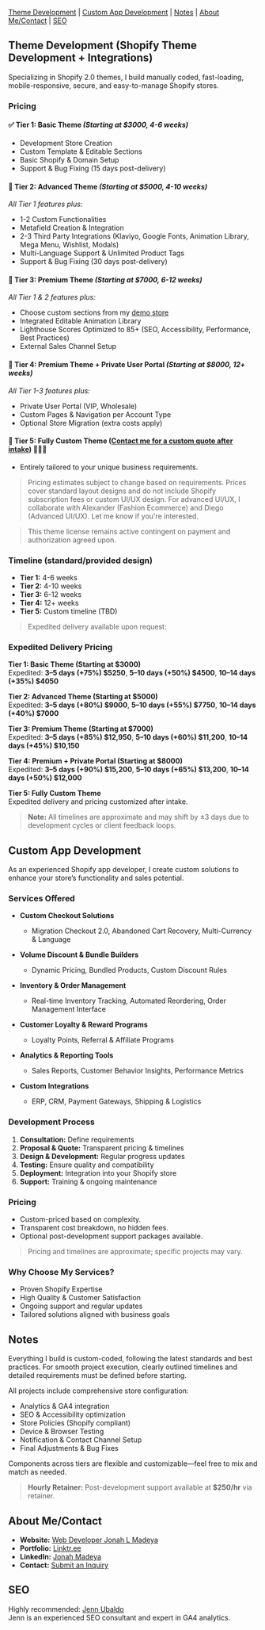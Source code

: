 [Theme Development](#theme-development) | 
[Custom App Development](#custom-app-development) | 
[Notes](#notes) | 
[About Me/Contact](#about-mecontact) | 
[SEO](#seo)

## Theme Development (Shopify Theme Development + Integrations)

Specializing in Shopify 2.0 themes, I build manually coded, fast-loading, mobile-responsive, secure, and easy-to-manage Shopify stores.

### Pricing

#### ✅ Tier 1: Basic Theme *(Starting at $3000, 4-6 weeks)*
- Development Store Creation
- Custom Template & Editable Sections
- Basic Shopify & Domain Setup
- Support & Bug Fixing (15 days post-delivery)

#### 🚀 Tier 2: Advanced Theme *(Starting at $5000, 4-10 weeks)*
_All Tier 1 features plus:_
- 1-2 Custom Functionalities
- Metafield Creation & Integration
- 2-3 Third Party Integrations (Klaviyo, Google Fonts, Animation Library, Mega Menu, Wishlist, Modals)
- Multi-Language Support & Unlimited Product Tags
- Support & Bug Fixing (30 days post-delivery)

#### 🌟 Tier 3: Premium Theme *(Starting at $7000, 6-12 weeks)*
_All Tier 1 & 2 features plus:_
- Choose custom sections from my [demo store](https://thecoolagency.store/)
- Integrated Editable Animation Library
- Lighthouse Scores Optimized to 85+ (SEO, Accessibility, Performance, Best Practices)
- External Sales Channel Setup

#### 🔐 Tier 4: Premium Theme + Private User Portal *(Starting at $8000, 12+ weeks)*
_All Tier 1-3 features plus:_
- Private User Portal (VIP, Wholesale)
- Custom Pages & Navigation per Account Type
- Optional Store Migration (extra costs apply)

#### 🥇 Tier 5: Fully Custom Theme ([Contact me for a custom quote after intake](https://forms.gle/7YqFGDwwyc87izMC8)) 🫡🫡🫡
- Entirely tailored to your unique business requirements.

> Pricing estimates subject to change based on requirements. Prices cover standard layout designs and do not include Shopify subscription fees or custom UI/UX design. For advanced UI/UX, I collaborate with Alexander (Fashion Ecommerce) and Diego (Advanced UI/UX). Let me know if you're interested.

> This theme license remains active contingent on payment and authorization agreed upon.  

### Timeline (standard/provided design)

- **Tier 1:** 4-6 weeks
- **Tier 2:** 4-10 weeks
- **Tier 3:** 6-12 weeks
- **Tier 4:** 12+ weeks
- **Tier 5:** Custom timeline (TBD)

> Expedited delivery available upon request:

### Expedited Delivery Pricing  

**Tier 1: Basic Theme (Starting at $3000)**  
Expedited: **3–5 days (+75%) $5250**, **5–10 days (+50%) $4500**, **10–14 days (+35%) $4050**  

**Tier 2: Advanced Theme (Starting at $5000)**  
Expedited: **3–5 days (+80%) $9000**, **5–10 days (+55%) $7750**, **10–14 days (+40%) $7000**  

**Tier 3: Premium Theme (Starting at $7000)**  
Expedited: **3–5 days (+85%) $12,950**, **5–10 days (+60%) $11,200**, **10–14 days (+45%) $10,150**  

**Tier 4: Premium + Private Portal (Starting at $8000)**  
Expedited: **3–5 days (+90%) $15,200**, **5–10 days (+65%) $13,200**, **10–14 days (+50%) $12,000**  

**Tier 5: Fully Custom Theme**  
Expedited delivery and pricing customized after intake.  

> **Note:** All timelines are approximate and may shift by ±3 days due to development cycles or client feedback loops.

## Custom App Development

As an experienced Shopify app developer, I create custom solutions to enhance your store’s functionality and sales potential.

### Services Offered

- **Custom Checkout Solutions**
  - Migration Checkout 2.0, Abandoned Cart Recovery, Multi-Currency & Language

- **Volume Discount & Bundle Builders**
  - Dynamic Pricing, Bundled Products, Custom Discount Rules

- **Inventory & Order Management**
  - Real-time Inventory Tracking, Automated Reordering, Order Management Interface

- **Customer Loyalty & Reward Programs**
  - Loyalty Points, Referral & Affiliate Programs

- **Analytics & Reporting Tools**
  - Sales Reports, Customer Behavior Insights, Performance Metrics

- **Custom Integrations**
  - ERP, CRM, Payment Gateways, Shipping & Logistics

### Development Process

1. **Consultation:** Define requirements
2. **Proposal & Quote:** Transparent pricing & timelines
3. **Design & Development:** Regular progress updates
4. **Testing:** Ensure quality and compatibility
5. **Deployment:** Integration into your Shopify store
6. **Support:** Training & ongoing maintenance

### Pricing

- Custom-priced based on complexity.
- Transparent cost breakdown, no hidden fees.
- Optional post-development support packages available.

> Pricing and timelines are approximate; specific projects may vary.

### Why Choose My Services?

- Proven Shopify Expertise
- High Quality & Customer Satisfaction
- Ongoing support and regular updates
- Tailored solutions aligned with business goals

## Notes

Everything I build is custom-coded, following the latest standards and best practices. For smooth project execution, clearly outlined timelines and detailed requirements must be defined before starting.

All projects include comprehensive store configuration:
- Analytics & GA4 integration
- SEO & Accessibility optimization
- Store Policies (Shopify compliant)
- Device & Browser Testing
- Notification & Contact Channel Setup
- Final Adjustments & Bug Fixes

Components across tiers are flexible and customizable—feel free to mix and match as needed.

> **Hourly Retainer:** Post-development support available at **$250/hr** via retainer.

## About Me/Contact

- **Website:** [Web Developer Jonah L Madeya](https://www.jonahlmadeya.com)
- **Portfolio:** [Linktr.ee](https://linktr.ee/jonahlmadeya)
- **LinkedIn:** [Jonah Madeya](https://www.linkedin.com/in/jonahmadeya/)
- **Contact:** [Submit an Inquiry](https://forms.gle/7YqFGDwwyc87izMC8)

## SEO

Highly recommended: [Jenn Ubaldo](https://jennubaldo.com)  
Jenn is an experienced SEO consultant and expert in GA4 analytics.
